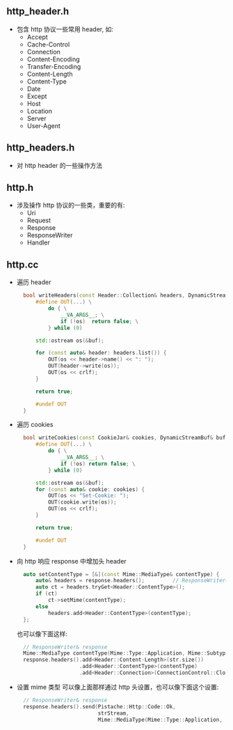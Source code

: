 
## http_header.h
- 包含 http 协议一些常用 header, 如:
    + Accept
    + Cache-Control
    + Connection
    + Content-Encoding
    + Transfer-Encoding
    + Content-Length
    + Content-Type
    + Date
    + Except
    + Host
    + Location
    + Server
    + User-Agent

## http_headers.h
- 对 http header 的一些操作方法

## http.h
- 涉及操作 http 协议的一些类，重要的有:
    + Uri
    + Request
    + Response
    + ResponseWriter
    + Handler
    
## http.cc
- 遍历 header
  ```c++
    bool writeHeaders(const Header::Collection& headers, DynamicStreamBuf& buf) {
        #define OUT(...) \
            do { \
                __VA_ARGS__; \
                if (!os)  return false; \
            } while (0)

        std::ostream os(&buf);

        for (const auto& header: headers.list()) {
            OUT(os << header->name() << ": ");
            OUT(header->write(os));
            OUT(os << crlf);
        }

        return true;

        #undef OUT
    }
  ```
- 遍历 cookies
  ```c++
    bool writeCookies(const CookieJar& cookies, DynamicStreamBuf& buf) {
        #define OUT(...) \
            do { \
                __VA_ARGS__; \
                if (!os) return false; \
            } while (0)

        std::ostream os(&buf);
        for (const auto& cookie: cookies) {
            OUT(os << "Set-Cookie: ");
            OUT(cookie.write(os));
            OUT(os << crlf);
        }

        return true;

        #undef OUT
    }
  ```
- 向 http 响应 response 中增加头 header
  ```c++
    auto setContentType = [&](const Mime::MediaType& contentType) {
        auto& headers = response.headers();         // ResponseWriter& response
        auto ct = headers.tryGet<Header::ContentType>();
        if (ct)
            ct->setMime(contentType);
        else
            headers.add<Header::ContentType>(contentType);
    };
  ```
  也可以像下面这样:
  ```c++
    // ResponseWriter& response
    Mime::MediaType contentType(Mime::Type::Application, Mime::Subtype::OctetStream);
    response.headers().add<Header::Content-Length>(str.size())
                      .add<Header::ContentType>(contentType)
                      .add<Header::Connection>(ConnectionControl::Close)
  ```
- 设置 mime 类型
  可以像上面那样通过 http 头设置，也可以像下面这个设置:
  ```c++
    // ResponseWriter& response
    response.headers().send(Pistache::Http::Code::Ok,
                            strStream,
                            Mime::MediaType(Mime::Type::Application, Mime::Subtype::OctetStream));
  ```